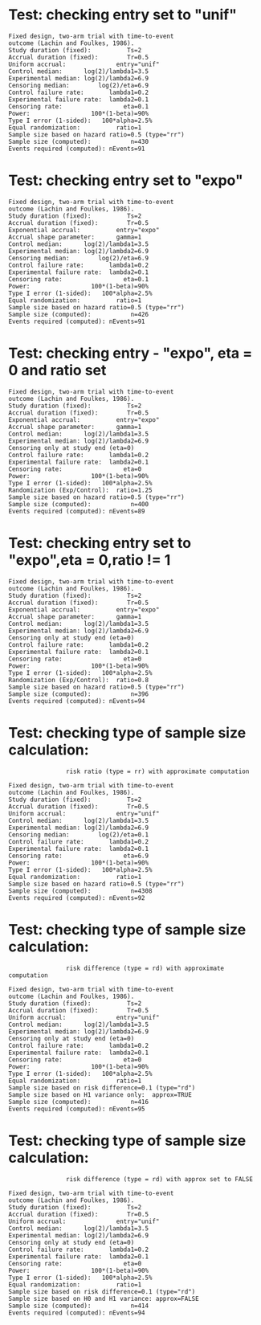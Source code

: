 # Test: checking entry set to "unif"

    Fixed design, two-arm trial with time-to-event
    outcome (Lachin and Foulkes, 1986).
    Study duration (fixed):          Ts=2
    Accrual duration (fixed):        Tr=0.5
    Uniform accrual:              entry="unif"
    Control median:      log(2)/lambda1=3.5
    Experimental median: log(2)/lambda2=6.9
    Censoring median:        log(2)/eta=6.9
    Control failure rate:       lambda1=0.2
    Experimental failure rate:  lambda2=0.1
    Censoring rate:                 eta=0.1
    Power:                 100*(1-beta)=90%
    Type I error (1-sided):   100*alpha=2.5%
    Equal randomization:          ratio=1
    Sample size based on hazard ratio=0.5 (type="rr")
    Sample size (computed):           n=430
    Events required (computed): nEvents=91

# Test: checking entry set to "expo"

    Fixed design, two-arm trial with time-to-event
    outcome (Lachin and Foulkes, 1986).
    Study duration (fixed):          Ts=2
    Accrual duration (fixed):        Tr=0.5
    Exponential accrual:          entry="expo"
    Accrual shape parameter:      gamma=1
    Control median:      log(2)/lambda1=3.5
    Experimental median: log(2)/lambda2=6.9
    Censoring median:        log(2)/eta=6.9
    Control failure rate:       lambda1=0.2
    Experimental failure rate:  lambda2=0.1
    Censoring rate:                 eta=0.1
    Power:                 100*(1-beta)=90%
    Type I error (1-sided):   100*alpha=2.5%
    Equal randomization:          ratio=1
    Sample size based on hazard ratio=0.5 (type="rr")
    Sample size (computed):           n=426
    Events required (computed): nEvents=91

# Test: checking entry - "expo", eta = 0 and ratio set

    Fixed design, two-arm trial with time-to-event
    outcome (Lachin and Foulkes, 1986).
    Study duration (fixed):          Ts=2
    Accrual duration (fixed):        Tr=0.5
    Exponential accrual:          entry="expo"
    Accrual shape parameter:      gamma=1
    Control median:      log(2)/lambda1=3.5
    Experimental median: log(2)/lambda2=6.9
    Censoring only at study end (eta=0)
    Control failure rate:       lambda1=0.2
    Experimental failure rate:  lambda2=0.1
    Censoring rate:                 eta=0
    Power:                 100*(1-beta)=90%
    Type I error (1-sided):   100*alpha=2.5%
    Randomization (Exp/Control):  ratio=1.25
    Sample size based on hazard ratio=0.5 (type="rr")
    Sample size (computed):           n=400
    Events required (computed): nEvents=89

# Test: checking entry set to "expo",eta = 0,ratio != 1

    Fixed design, two-arm trial with time-to-event
    outcome (Lachin and Foulkes, 1986).
    Study duration (fixed):          Ts=2
    Accrual duration (fixed):        Tr=0.5
    Exponential accrual:          entry="expo"
    Accrual shape parameter:      gamma=1
    Control median:      log(2)/lambda1=3.5
    Experimental median: log(2)/lambda2=6.9
    Censoring only at study end (eta=0)
    Control failure rate:       lambda1=0.2
    Experimental failure rate:  lambda2=0.1
    Censoring rate:                 eta=0
    Power:                 100*(1-beta)=90%
    Type I error (1-sided):   100*alpha=2.5%
    Randomization (Exp/Control):  ratio=0.8
    Sample size based on hazard ratio=0.5 (type="rr")
    Sample size (computed):           n=396
    Events required (computed): nEvents=94

# Test: checking type of sample size calculation: 
                    risk ratio (type = rr) with approximate computation

    Fixed design, two-arm trial with time-to-event
    outcome (Lachin and Foulkes, 1986).
    Study duration (fixed):          Ts=2
    Accrual duration (fixed):        Tr=0.5
    Uniform accrual:              entry="unif"
    Control median:      log(2)/lambda1=3.5
    Experimental median: log(2)/lambda2=6.9
    Censoring median:        log(2)/eta=0.1
    Control failure rate:       lambda1=0.2
    Experimental failure rate:  lambda2=0.1
    Censoring rate:                 eta=6.9
    Power:                 100*(1-beta)=90%
    Type I error (1-sided):   100*alpha=2.5%
    Equal randomization:          ratio=1
    Sample size based on hazard ratio=0.5 (type="rr")
    Sample size (computed):           n=4308
    Events required (computed): nEvents=92

# Test: checking type of sample size calculation: 
                    risk difference (type = rd) with approximate computation

    Fixed design, two-arm trial with time-to-event
    outcome (Lachin and Foulkes, 1986).
    Study duration (fixed):          Ts=2
    Accrual duration (fixed):        Tr=0.5
    Uniform accrual:              entry="unif"
    Control median:      log(2)/lambda1=3.5
    Experimental median: log(2)/lambda2=6.9
    Censoring only at study end (eta=0)
    Control failure rate:       lambda1=0.2
    Experimental failure rate:  lambda2=0.1
    Censoring rate:                 eta=0
    Power:                 100*(1-beta)=90%
    Type I error (1-sided):   100*alpha=2.5%
    Equal randomization:          ratio=1
    Sample size based on risk difference=0.1 (type="rd")
    Sample size based on H1 variance only:  approx=TRUE
    Sample size (computed):           n=416
    Events required (computed): nEvents=95

# Test: checking type of sample size calculation: 
                    risk difference (type = rd) with approx set to FALSE

    Fixed design, two-arm trial with time-to-event
    outcome (Lachin and Foulkes, 1986).
    Study duration (fixed):          Ts=2
    Accrual duration (fixed):        Tr=0.5
    Uniform accrual:              entry="unif"
    Control median:      log(2)/lambda1=3.5
    Experimental median: log(2)/lambda2=6.9
    Censoring only at study end (eta=0)
    Control failure rate:       lambda1=0.2
    Experimental failure rate:  lambda2=0.1
    Censoring rate:                 eta=0
    Power:                 100*(1-beta)=90%
    Type I error (1-sided):   100*alpha=2.5%
    Equal randomization:          ratio=1
    Sample size based on risk difference=0.1 (type="rd")
    Sample size based on H0 and H1 variance: approx=FALSE
    Sample size (computed):           n=414
    Events required (computed): nEvents=94

